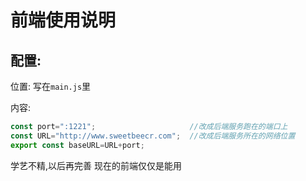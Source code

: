 # 前端使用说明


## 配置:

位置: 写在`main.js`里

内容:
```javascript
const port=":1221";                     //改成后端服务跑在的端口上
const URL="http://www.sweetbeecr.com";  //改成后端服务所在的网络位置
export const baseURL=URL+port;
```


学艺不精,以后再完善
现在的前端仅仅是能用